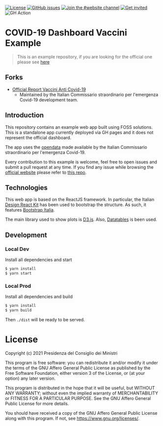 [![License](https://img.shields.io/github/license/italia/covid19-dashboard-vaccini.svg)](https://github.com/italia/covid19-dashboard-vaccini/blob/master/LICENSE)
[![GitHub issues](https://img.shields.io/github/issues/italia/covid19-dashboard-vaccini.svg)](https://github.com/italia/covid19-dashboard-vaccini/issues)
[![Join the #website channel](https://img.shields.io/badge/Slack%20channel-%23website-blue.svg)](https://developersitalia.slack.com/messages/C7VPAUVB3/)
[![Get invited](https://slack.developers.italia.it/badge.svg)](https://slack.developers.italia.it/)
![GH Action](https://github.com/italia/covid19-dashboard-vaccini/workflows/CD/badge.svg)

# COVID-19 Dashboard Vaccini Example
> This is an example repository, if you are looking for the official one please
> see
> [here](https://github.com/italia/report-vaccini-anti-covid-19)


## Forks

* [Official Report Vaccini Anti
  Covid-19](https://github.com/italia/report-vaccini-anti-covid-19)
  - Maintained by the Italian Commissario straordinario per l'emergenza
Covid-19 development team.

## Introduction

This repository contains an example web app built using FOSS solutions. This is
a standalone app currently deployed via GH pages and it does not represent the
official dashboard. 

The app uses the [opendata](https://github.com/italia/covid19-opendata-vaccini)
made available by the Italian Commissario straordinario per l'emergenza
Covid-19. 

Every contribution to this example is welcome, feel free to open issues and submit
a pull request at any time. If you find any issue while browsing the [official
website](https://www.governo.it/it/cscovid19/report-vaccini/) please refer to
[this repo](https://github.com/italia/report-vaccini-anti-covid-19).

## Technologies

This web app is based on the ReactJS framework. In particular, the Italian
[Design React Kit](https://github.com/italia/design-react-kit) has been used to
bootstrap the structure. As such, it features [Bootstrap
Italia](https://italia.github.io/bootstrap-italia/).

The main library used to show plots is [D3.js](https://d3js.org/). Also,
[Datatables](https://datatables.net/) is been used.

## Development
### Local Dev

Install all dependencies and start
```bash
$ yarn install
$ yarn start
```

### Local Prod

Install all dependencies and build
```bash
$ yarn install
$ yarn build
```
Then `./dist` will be ready to be served.

# License

Copyright (c) 2021 Presidenza del Consiglio dei Ministri

This program is free software: you can redistribute it and/or modify it under
the terms of the GNU Affero General Public License as published by the Free
Software Foundation, either version 3 of the License, or (at your option) any
later version.

This program is distributed in the hope that it will be useful, but WITHOUT ANY
WARRANTY; without even the implied warranty of MERCHANTABILITY or FITNESS FOR
A PARTICULAR PURPOSE. See the GNU Affero General Public License for more
details.

You should have received a copy of the GNU Affero General Public License along
with this program. If not, see https://www.gnu.org/licenses/.
